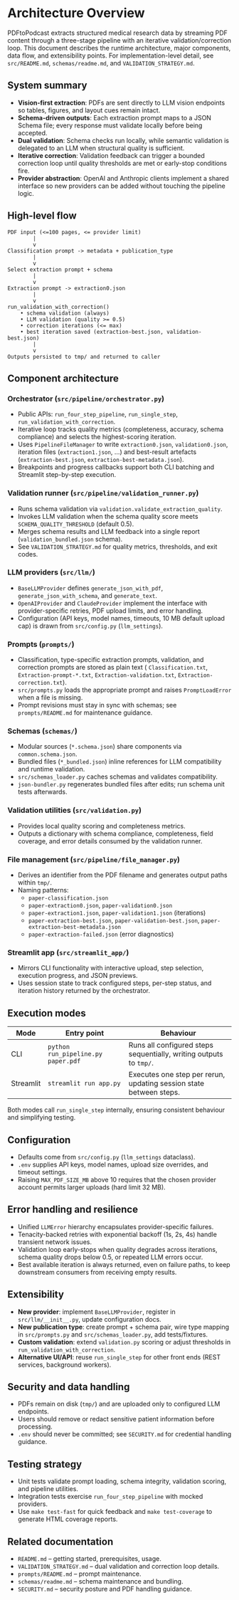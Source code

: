 # Architecture Overview

PDFtoPodcast extracts structured medical research data by streaming PDF content through a three-stage pipeline with an iterative validation/correction loop. This document describes the runtime architecture, major components, data flow, and extensibility points. For implementation-level detail, see `src/README.md`, `schemas/readme.md`, and `VALIDATION_STRATEGY.md`.

## System summary

- **Vision-first extraction**: PDFs are sent directly to LLM vision endpoints so tables, figures, and layout cues remain intact.
- **Schema-driven outputs**: Each extraction prompt maps to a JSON Schema file; every response must validate locally before being accepted.
- **Dual validation**: Schema checks run locally, while semantic validation is delegated to an LLM when structural quality is sufficient.
- **Iterative correction**: Validation feedback can trigger a bounded correction loop until quality thresholds are met or early-stop conditions fire.
- **Provider abstraction**: OpenAI and Anthropic clients implement a shared interface so new providers can be added without touching the pipeline logic.

## High-level flow

```
PDF input (<=100 pages, <= provider limit)
        |
        v
Classification prompt -> metadata + publication_type
        |
        v
Select extraction prompt + schema
        |
        v
Extraction prompt -> extraction0.json
        |
        v
run_validation_with_correction()
    • schema validation (always)
    • LLM validation (quality >= 0.5)
    • correction iterations (<= max)
    • best iteration saved (extraction-best.json, validation-best.json)
        |
        v
Outputs persisted to tmp/ and returned to caller
```

## Component architecture

### Orchestrator (`src/pipeline/orchestrator.py`)
- Public APIs: `run_four_step_pipeline`, `run_single_step`, `run_validation_with_correction`.
- Iterative loop tracks quality metrics (completeness, accuracy, schema compliance) and selects the highest-scoring iteration.
- Uses `PipelineFileManager` to write `extraction0.json`, `validation0.json`, iteration files (`extraction1.json`, …) and best-result artefacts (`extraction-best.json`, `extraction-best-metadata.json`).
- Breakpoints and progress callbacks support both CLI batching and Streamlit step-by-step execution.

### Validation runner (`src/pipeline/validation_runner.py`)
- Runs schema validation via `validation.validate_extraction_quality`.
- Invokes LLM validation when the schema quality score meets `SCHEMA_QUALITY_THRESHOLD` (default 0.5).
- Merges schema results and LLM feedback into a single report (`validation_bundled.json` schema).
- See `VALIDATION_STRATEGY.md` for quality metrics, thresholds, and exit codes.

### LLM providers (`src/llm/`)
- `BaseLLMProvider` defines `generate_json_with_pdf`, `generate_json_with_schema`, and `generate_text`.
- `OpenAIProvider` and `ClaudeProvider` implement the interface with provider-specific retries, PDF upload limits, and error handling.
- Configuration (API keys, model names, timeouts, 10 MB default upload cap) is drawn from `src/config.py` (`llm_settings`).

### Prompts (`prompts/`)
- Classification, type-specific extraction prompts, validation, and correction prompts are stored as plain text (
  `Classification.txt`, `Extraction-prompt-*.txt`, `Extraction-validation.txt`, `Extraction-correction.txt`).
- `src/prompts.py` loads the appropriate prompt and raises `PromptLoadError` when a file is missing.
- Prompt revisions must stay in sync with schemas; see `prompts/README.md` for maintenance guidance.

### Schemas (`schemas/`)
- Modular sources (`*.schema.json`) share components via `common.schema.json`.
- Bundled files (`*_bundled.json`) inline references for LLM compatibility and runtime validation.
- `src/schemas_loader.py` caches schemas and validates compatibility.
- `json-bundler.py` regenerates bundled files after edits; run schema unit tests afterwards.

### Validation utilities (`src/validation.py`)
- Provides local quality scoring and completeness metrics.
- Outputs a dictionary with schema compliance, completeness, field coverage, and error details consumed by the validation runner.

### File management (`src/pipeline/file_manager.py`)
- Derives an identifier from the PDF filename and generates output paths within `tmp/`.
- Naming patterns:
  - `paper-classification.json`
  - `paper-extraction0.json`, `paper-validation0.json`
  - `paper-extraction1.json`, `paper-validation1.json` (iterations)
  - `paper-extraction-best.json`, `paper-validation-best.json`, `paper-extraction-best-metadata.json`
  - `paper-extraction-failed.json` (error diagnostics)

### Streamlit app (`src/streamlit_app/`)
- Mirrors CLI functionality with interactive upload, step selection, execution progress, and JSON previews.
- Uses session state to track configured steps, per-step status, and iteration history returned by the orchestrator.

## Execution modes

| Mode      | Entry point            | Behaviour                                                    |
|-----------|------------------------|--------------------------------------------------------------|
| CLI       | `python run_pipeline.py paper.pdf` | Runs all configured steps sequentially, writing outputs to `tmp/`. |
| Streamlit | `streamlit run app.py`             | Executes one step per rerun, updating session state between steps. |

Both modes call `run_single_step` internally, ensuring consistent behaviour and simplifying testing.

## Configuration

- Defaults come from `src/config.py` (`llm_settings` dataclass).
- `.env` supplies API keys, model names, upload size overrides, and timeout settings.
- Raising `MAX_PDF_SIZE_MB` above 10 requires that the chosen provider account permits larger uploads (hard limit 32 MB).

## Error handling and resilience

- Unified `LLMError` hierarchy encapsulates provider-specific failures.
- Tenacity-backed retries with exponential backoff (1s, 2s, 4s) handle transient network issues.
- Validation loop early-stops when quality degrades across iterations, schema quality drops below 0.5, or repeated LLM errors occur.
- Best available iteration is always returned, even on failure paths, to keep downstream consumers from receiving empty results.

## Extensibility

- **New provider**: implement `BaseLLMProvider`, register in `src/llm/__init__.py`, update configuration docs.
- **New publication type**: create prompt + schema pair, wire type mapping in `src/prompts.py` and `src/schemas_loader.py`, add tests/fixtures.
- **Custom validation**: extend `validation.py` scoring or adjust thresholds in `run_validation_with_correction`.
- **Alternative UI/API**: reuse `run_single_step` for other front ends (REST services, background workers).

## Security and data handling

- PDFs remain on disk (`tmp/`) and are uploaded only to configured LLM endpoints.
- Users should remove or redact sensitive patient information before processing.
- `.env` should never be committed; see `SECURITY.md` for credential handling guidance.

## Testing strategy

- Unit tests validate prompt loading, schema integrity, validation scoring, and pipeline utilities.
- Integration tests exercise `run_four_step_pipeline` with mocked providers.
- Use `make test-fast` for quick feedback and `make test-coverage` to generate HTML coverage reports.

## Related documentation

- `README.md` – getting started, prerequisites, usage.
- `VALIDATION_STRATEGY.md` – dual validation and correction loop details.
- `prompts/README.md` – prompt maintenance.
- `schemas/readme.md` – schema maintenance and bundling.
- `SECURITY.md` – security posture and PDF handling guidance.
